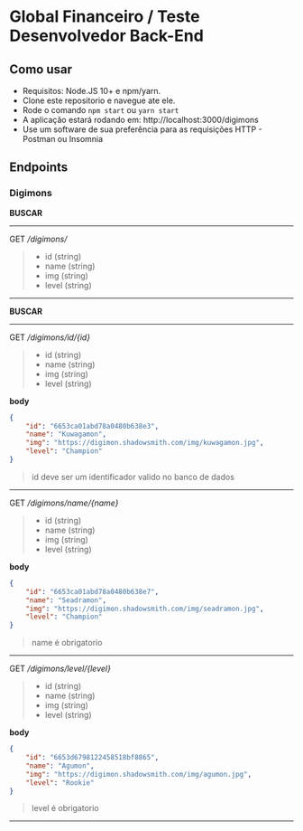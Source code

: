 
# Global Financeiro / Teste Desenvolvedor Back-End

## Como usar

- Requisitos: Node.JS 10+ e npm/yarn.
- Clone este repositorio e navegue ate ele. 
- Rode o comando ```npm start``` ou ```yarn start``` 
- A aplicação estará rodando em: http://localhost:3000/digimons
- Use um software de sua preferência para as requisições HTTP - Postman ou Insomnia

## Endpoints

### Digimons

**BUSCAR**

---

GET _/digimons/_ 

> - id (string)
> - name (string)
> - img (string)
> - level (string)

--- 

**BUSCAR**

---

GET _/digimons/id/{id}_ 

> - id (string)
> - name (string)
> - img (string)
> - level (string)

**body**
```json
{
	"id": "6653ca01abd78a0480b638e3",
	"name": "Kuwagamon",
	"img": "https://digimon.shadowsmith.com/img/kuwagamon.jpg", 
	"level": "Champion"
}
```
>id deve ser um identificador valido no banco de dados

---

GET _/digimons/name/{name}_ 

> - id (string)
> - name (string)
> - img (string)
> - level (string)

**body**
```json
{
	"id": "6653ca01abd78a0480b638e7",
	"name": "Seadramon",
	"img": "https://digimon.shadowsmith.com/img/seadramon.jpg", 
	"level": "Champion"
}
```
>name é obrigatorio
---

GET _/digimons/level/{level}_ 

> - id (string)
> - name (string)
> - img (string)
> - level (string)

**body**
```json
{
	"id": "6653d6798122458518bf8865",
	"name": "Agumon",
	"img": "https://digimon.shadowsmith.com/img/agumon.jpg", 
	"level": "Rookie"
}
```
>level é obrigatorio
---
